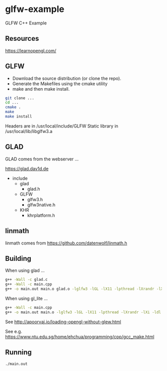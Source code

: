 # glfw-example

GLFW C++ Example

## Resources

https://learnopengl.com/

## GLFW

* Download the source distribution (or clone the repo).
* Generate the Makefiles using the cmake utility
* make and then make install.

```bash
git clone ...
cd ...
cmake .
make
make install
```

Headers are in /usr/local/include/GLFW
Static library in /usr/local/lib/libglfw3.a

## GLAD

GLAD comes from the webserver ...

https://glad.dav1d.de


- include
    - glad
        - glad.h
    - GLFW
        - glfw3.h
        - glfw3native.h
    - KHR
        - khrplatform.h

## linmath

linmath comes from https://github.com/datenwolf/linmath.h

## Building

When using glad ...

```bash
g++ -Wall -c glad.c
g++ -Wall -c main.cpp
g++ -o main.out main.o glad.o -lglfw3 -lGL -lX11 -lpthread -lXrandr -lXi -ldl -lm
```

When using gl_lite ...

```bash
g++ -Wall -c main.cpp
g++ -o main.out main.o -lglfw3 -lGL -lX11 -lpthread -lXrandr -lXi -ldl -lm
```

See http://apoorvaj.io/loading-opengl-without-glew.html

See e.g. https://www.ntu.edu.sg/home/ehchua/programming/cpp/gcc_make.html

## Running

```bash
./main.out
```